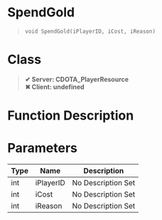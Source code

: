 # SpendGold
> `void SpendGold(iPlayerID, iCost, iReason)`
# Class
> __✔ Server: CDOTA_PlayerResource__  
> __✖ Client: undefined__  
# Function Description

# Parameters
Type|Name|Description
--|--|--
int|iPlayerID|No Description Set
int|iCost|No Description Set
int|iReason|No Description Set
